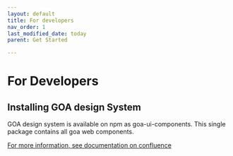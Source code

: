 ```yaml
---
layout: default
title: For developers
nav_order: 1
last_modified_date: today
parent: Get Started

---
```


# For Developers

## Installing GOA design System
GOA design system is available on npm as goa-ui-components. This single package contains all goa web components.

[For more information, see documentation on confluence]()
